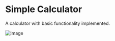 # Simple Calculator

A calculator with basic functionality implemented.

![image](https://user-images.githubusercontent.com/16124679/144144894-d142173a-648a-437f-96b8-1e900578200e.png)

